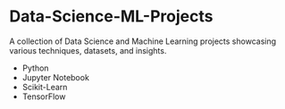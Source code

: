 # Data-Science-ML-Projects

A collection of Data Science and Machine Learning projects showcasing various techniques, datasets, and insights.

- Python
- Jupyter Notebook
- Scikit-Learn
- TensorFlow
